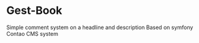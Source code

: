 # Gest-Book
Simple comment system on a headline and description 
Based on symfony Contao CMS system 
